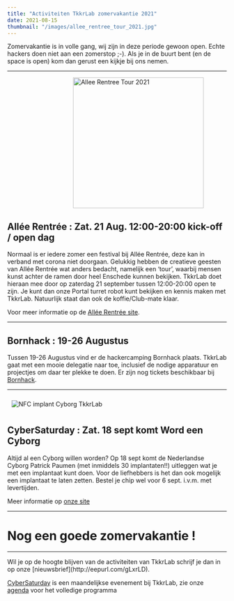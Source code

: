 ```yaml
---
title: "Activiteiten TkkrLab zomervakantie 2021"
date: 2021-08-15
thumbnail: "/images/allee_rentree_tour_2021.jpg"
---
```


Zomervakantie is in volle gang, wij zijn in deze periode gewoon open. Echte hackers doen niet aan een zomerstop ;-). Als je in de buurt bent (en de space is open) kom dan gerust een kijkje bij ons nemen.

<hr>

<img  alt="Allee Rentree Tour 2021" src="/images/allee_rentree_tour_2021.jpg" width="300px" height="300px" style="margin: 0px 30%;">

## Allée Rentrée : Zat. 21 Aug. 12:00-20:00 kick-off / open dag
Normaal is er iedere zomer een festival bij Allée Rentrée, deze kan in verband met corona niet doorgaan. Gelukkig hebben de creatieve geesten van Allée Rentrée wat anders bedacht, namelijk een ‘tour’, waarbij mensen kunst achter de ramen door heel Enschede kunnen bekijken. TkkrLab doet hieraan mee door op zaterdag 21 september tussen 12:00-20:00 open te zijn. Je kunt dan onze Portal turret robot kunt bekijken en kennis maken met TkkrLab. Natuurlijk staat dan ook de koffie/Club-mate klaar.

Voor meer informatie op de [Allée Rentrée site](https://allee-rentree.nl/).

<hr>

## Bornhack : 19-26 Augustus
Tussen 19-26 Augustus vind er de hackercamping Bornhack plaats. TkkrLab gaat met een mooie delegatie naar toe, inclusief de nodige apparatuur en projectjes om daar ter plekke te doen. Er zijn nog tickets beschikbaar bij [Bornhack](https://bornhack.dk/bornhack-2021/).
<hr>
<img  alt="NFC implant Cyborg TkkrLab" src="/images/nfc-implant-cyborg.jpg" style="margin: 10px;">

## CyberSaturday : Zat. 18 sept komt Word een Cyborg
Altijd al een Cyborg willen worden? Op 18 sept komt de Nederlandse Cyborg Patrick Paumen (met inmiddels 30 implantaten!!) uitleggen wat je met een implantaat kunt doen. Voor de liefhebbers is het dan ook mogelijk een implantaat te laten zetten. Bestel je chip wel voor 6 sept. i.v.m. met levertijden. 

Meer informatie op [onze site](https://tkkrlab.nl/cybersaturdays/2021_09_18_nederlandse_cyborg_patrick_paumen/)

<hr>

# Nog een goede zomervakantie ! 

<hr>
Wil je op de hoogte blijven van de activiteiten van TkkrLab schrijf je dan in op onze [nieuwsbrief](http://eepurl.com/gLxrLD).


[CyberSaturday](/cybersaturdays/cybersaturday/) is een maandelijkse evenement bij TkkrLab, zie onze [agenda](/agenda/) voor het volledige programma